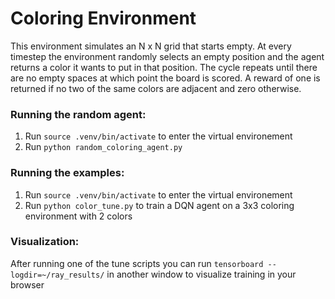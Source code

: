 # Coloring Environment
This environment simulates an N x N grid that starts empty. At every timestep the environment randomly selects an empty position and the agent returns a color it wants to put in that position. The cycle repeats until there are no empty spaces at which point the board is scored. A reward of one is returned if no two of the same colors are adjacent and zero otherwise.

### Running the random agent:
1. Run `source .venv/bin/activate` to enter the virtual environement
2. Run `python random_coloring_agent.py`

### Running the examples:
1. Run `source .venv/bin/activate` to enter the virtual environement
2. Run `python color_tune.py` to train a DQN agent on a 3x3 coloring environment with 2 colors

### Visualization:
After running one of the tune scripts you can run `tensorboard --logdir=~/ray_results/` in another window to visualize training in your browser

